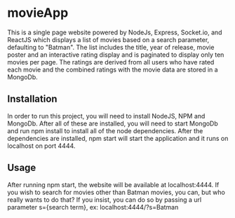 # movieApp

This is a single page website powered by NodeJs, Express, Socket.io, and ReactJS which displays a list of movies based on a search parameter, defaulting to "Batman". The list includes the title, year of release, movie poster and an interactive rating display and is paginated to display only ten movies per page.
The ratings are derived from all users who have rated each movie and the combined ratings with the movie data are stored in a MongoDb.

## Installation
In order to run this project, you will need to install NodeJS, NPM and MongoDb.
After all of these are installed, you will need to start MongoDb and run npm install to install all of the node dependencies.
After the dependencies are installed, npm start will start the application and it runs on localhost on port 4444.

## Usage
After running npm start, the website will be available at localhost:4444.
If you wish to search for movies other than Batman movies, you can, but who really wants to do that?
If you insist, you can do so by passing a url parameter s={search term}, ex: localhost:4444/?s=Batman